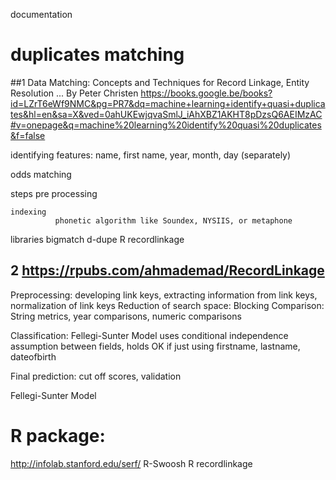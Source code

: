 documentation

# duplicates matching

##1 Data Matching: Concepts and Techniques for Record Linkage, Entity Resolution ...
By Peter Christen
https://books.google.be/books?id=LZrT6eWf9NMC&pg=PR7&dq=machine+learning+identify+quasi+duplicates&hl=en&sa=X&ved=0ahUKEwjqvaSmlJ_iAhXBZ1AKHT8pDzsQ6AEIMzAC#v=onepage&q=machine%20learning%20identify%20quasi%20duplicates&f=false

identifying features: name, first name, year, month, day (separately)

odds matching

steps
    pre processing
       
    indexing
              phonetic algorithm like Soundex, NYSIIS, or metaphone
    
libraries 
      bigmatch
      d-dupe
      R recordlinkage
      
## 2   https://rpubs.com/ahmademad/RecordLinkage    
      
Preprocessing: developing link keys, extracting information from link keys, normalization of link keys
Reduction of search space: Blocking
Comparison: String metrics, year comparisons, numeric comparisons


Classification: Fellegi-Sunter Model
uses conditional independence assumption between fields, holds OK if just using firstname, lastname, dateofbirth

Final prediction: cut off scores, validation

Fellegi-Sunter Model



# R package:
http://infolab.stanford.edu/serf/
R-Swoosh 
R recordlinkage
